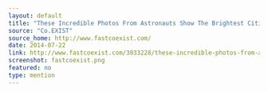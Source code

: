 ```yaml
---
layout: default
title: "These Incredible Photos From Astronauts Show The Brightest Cities On Earth"
source: "Co.EXIST"
source_home: http://www.fastcoexist.com/ 
date: 2014-07-22
link: http://www.fastcoexist.com/3033228/these-incredible-photos-from-astronauts-show-the-brightest-cities-on-earth
screenshot: fastcoexist.png
featured: no
type: mention
---
```

